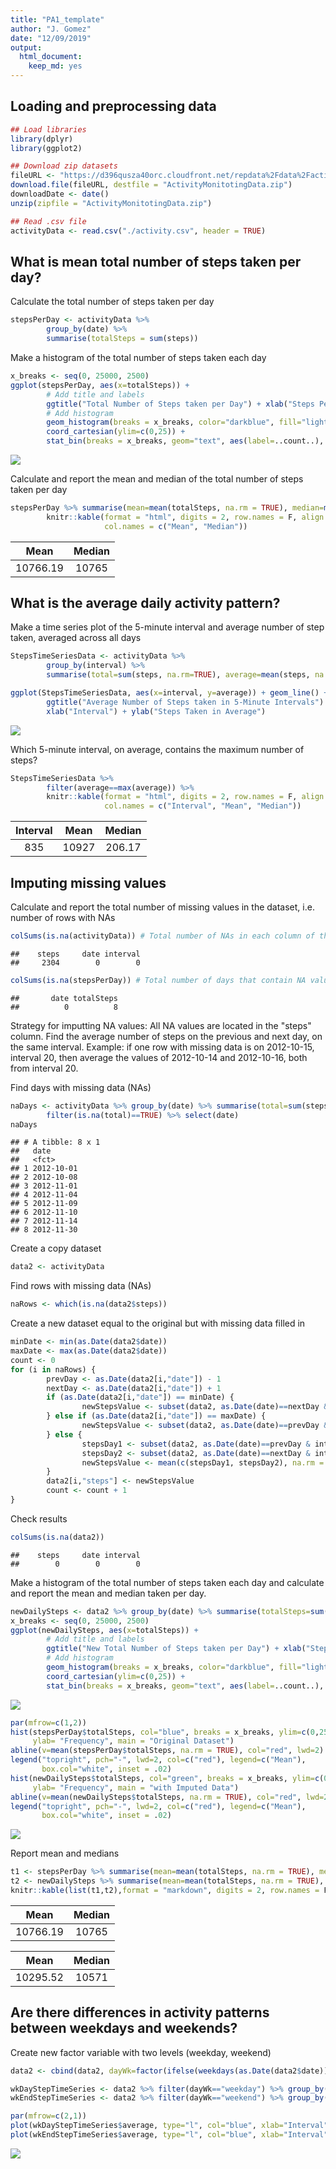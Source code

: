 ```yaml
---
title: "PA1_template"
author: "J. Gomez"
date: "12/09/2019"
output: 
  html_document: 
    keep_md: yes
---
```




## Loading and preprocessing data

```r
## Load libraries
library(dplyr)
library(ggplot2)

## Download zip datasets
fileURL <- "https://d396qusza40orc.cloudfront.net/repdata%2Fdata%2Factivity.zip"
download.file(fileURL, destfile = "ActivityMonitotingData.zip")
downloadDate <- date()
unzip(zipfile = "ActivityMonitotingData.zip")

## Read .csv file
activityData <- read.csv("./activity.csv", header = TRUE)
```

## What is mean total number of steps taken per day?

Calculate the total number of steps taken per day

```r
stepsPerDay <- activityData %>% 
        group_by(date) %>% 
        summarise(totalSteps = sum(steps))
```

Make a histogram of the total number of steps taken each day

```r
x_breaks <- seq(0, 25000, 2500)
ggplot(stepsPerDay, aes(x=totalSteps)) +
        # Add title and labels
        ggtitle("Total Number of Steps taken per Day") + xlab("Steps Per Day") + ylab("Frequency") +
        # Add histogram
        geom_histogram(breaks = x_breaks, color="darkblue", fill="lightblue") +
        coord_cartesian(ylim=c(0,25)) +
        stat_bin(breaks = x_breaks, geom="text", aes(label=..count..), vjust=-1.5)
```

<img src="Figs/hist1-1.png" style="display: block; margin: auto;" />


Calculate and report the mean and median of the total number of steps taken per day

```r
stepsPerDay %>% summarise(mean=mean(totalSteps, na.rm = TRUE), median=median(totalSteps, na.rm = TRUE)) %>%
        knitr::kable(format = "html", digits = 2, row.names = F, align = 'c',
                     col.names = c("Mean", "Median"))
```

<table>
 <thead>
  <tr>
   <th style="text-align:center;"> Mean </th>
   <th style="text-align:center;"> Median </th>
  </tr>
 </thead>
<tbody>
  <tr>
   <td style="text-align:center;"> 10766.19 </td>
   <td style="text-align:center;"> 10765 </td>
  </tr>
</tbody>
</table>


## What is the average daily activity pattern?
Make a time series plot of the 5-minute interval and average number of step taken, averaged across all days

```r
StepsTimeSeriesData <- activityData %>% 
        group_by(interval) %>% 
        summarise(total=sum(steps, na.rm=TRUE), average=mean(steps, na.rm = TRUE))

ggplot(StepsTimeSeriesData, aes(x=interval, y=average)) + geom_line() +
        ggtitle("Average Number of Steps taken in 5-Minute Intervals") +
        xlab("Interval") + ylab("Steps Taken in Average")
```

<img src="Figs/avgPattern-1.png" style="display: block; margin: auto;" />


Which 5-minute interval, on average, contains the maximum number of steps?

```r
StepsTimeSeriesData %>% 
        filter(average==max(average)) %>%
        knitr::kable(format = "html", digits = 2, row.names = F, align = 'c', 
                     col.names = c("Interval", "Mean", "Median"))
```

<table>
 <thead>
  <tr>
   <th style="text-align:center;"> Interval </th>
   <th style="text-align:center;"> Mean </th>
   <th style="text-align:center;"> Median </th>
  </tr>
 </thead>
<tbody>
  <tr>
   <td style="text-align:center;"> 835 </td>
   <td style="text-align:center;"> 10927 </td>
   <td style="text-align:center;"> 206.17 </td>
  </tr>
</tbody>
</table>

## Imputing missing values
Calculate and report the total number of missing values in the dataset, i.e. number of rows with NAs

```r
colSums(is.na(activityData)) # Total number of NAs in each column of the original dataset
```

```
##    steps     date interval 
##     2304        0        0
```

```r
colSums(is.na(stepsPerDay)) # Total number of days that contain NA values
```

```
##       date totalSteps 
##          0          8
```

Strategy for imputting NA values: All NA values are located in the "steps" column. Find the average number of steps on the previous and next day, on the same interval. Example: if one row with missing data is on 2012-10-15, interval 20, then average the values of 2012-10-14 and 2012-10-16, both from interval 20.

Find days with missing data (NAs)

```r
naDays <- activityData %>% group_by(date) %>% summarise(total=sum(steps)) %>% 
        filter(is.na(total)==TRUE) %>% select(date)
naDays
```

```
## # A tibble: 8 x 1
##   date      
##   <fct>     
## 1 2012-10-01
## 2 2012-10-08
## 3 2012-11-01
## 4 2012-11-04
## 5 2012-11-09
## 6 2012-11-10
## 7 2012-11-14
## 8 2012-11-30
```

Create a copy dataset

```r
data2 <- activityData
```

Find rows with missing data (NAs)

```r
naRows <- which(is.na(data2$steps))
```

Create a new dataset equal to the original but with missing data filled in

```r
minDate <- min(as.Date(data2$date))
maxDate <- max(as.Date(data2$date))
count <- 0
for (i in naRows) {
        prevDay <- as.Date(data2[i,"date"]) - 1
        nextDay <- as.Date(data2[i,"date"]) + 1
        if (as.Date(data2[i,"date"]) == minDate) {
                newStepsValue <- subset(data2, as.Date(date)==nextDay & interval==data2[i,"interval"])$steps
        } else if (as.Date(data2[i,"date"]) == maxDate) {
                newStepsValue <- subset(data2, as.Date(date)==prevDay & interval==data2[i,"interval"])$steps
        } else {
                stepsDay1 <- subset(data2, as.Date(date)==prevDay & interval==data2[i,"interval"])$steps
                stepsDay2 <- subset(data2, as.Date(date)==nextDay & interval==data2[i,"interval"])$steps
                newStepsValue <- mean(c(stepsDay1, stepsDay2), na.rm = TRUE)
        }
        data2[i,"steps"] <- newStepsValue
        count <- count + 1
}
```

Check results

```r
colSums(is.na(data2))
```

```
##    steps     date interval 
##        0        0        0
```

Make a histogram of the total number of steps taken each day and calculate and report the mean and median taken per day. 

```r
newDailySteps <- data2 %>% group_by(date) %>% summarise(totalSteps=sum(steps))
x_breaks <- seq(0, 25000, 2500)
ggplot(newDailySteps, aes(x=totalSteps)) +
        # Add title and labels
        ggtitle("New Total Number of Steps taken per Day") + xlab("Steps Per Day") + ylab("Frequency") +
        # Add histogram
        geom_histogram(breaks = x_breaks, color="darkblue", fill="lightblue") +
        coord_cartesian(ylim=c(0,25)) +
        stat_bin(breaks = x_breaks, geom="text", aes(label=..count..), vjust=-1.5)
```

<img src="Figs/hist2-1.png" style="display: block; margin: auto;" />

```r
par(mfrow=c(1,2))
hist(stepsPerDay$totalSteps, col="blue", breaks = x_breaks, ylim=c(0,25), xlab = "Steps per day",
     ylab= "Frequency", main = "Original Dataset")
abline(v=mean(stepsPerDay$totalSteps, na.rm = TRUE), col="red", lwd=2)
legend("topright", pch="-", lwd=2, col=c("red"), legend=c("Mean"), 
       box.col="white", inset = .02)
hist(newDailySteps$totalSteps, col="green", breaks = x_breaks, ylim=c(0,25), xlab = "Steps per day",
     ylab= "Frequency", main = "with Imputed Data")
abline(v=mean(newDailySteps$totalSteps, na.rm = TRUE), col="red", lwd=2)
legend("topright", pch="-", lwd=2, col=c("red"), legend=c("Mean"), 
       box.col="white", inset = .02)
```

<img src="Figs/hist2-2.png" style="display: block; margin: auto;" />

Report mean and medians

```r
t1 <- stepsPerDay %>% summarise(mean=mean(totalSteps, na.rm = TRUE), median=median(totalSteps, na.rm = TRUE))
t2 <- newDailySteps %>% summarise(mean=mean(totalSteps, na.rm = TRUE), median=median(totalSteps, na.rm = TRUE))
knitr::kable(list(t1,t2),format = "markdown", digits = 2, row.names = F, align = 'c', col.names = c("Mean", "Median"))
```



|   Mean   | Median |
|:--------:|:------:|
| 10766.19 | 10765  |

|   Mean   | Median |
|:--------:|:------:|
| 10295.52 | 10571  |


## Are there differences in activity patterns between weekdays and weekends?
Create new factor variable with two levels (weekday, weekend)

```r
data2 <- cbind(data2, dayWk=factor(ifelse(weekdays(as.Date(data2$date)) %in% c("Saturday", "Sunday"), "weekend", "weekday")))

wkDayStepTimeSeries <- data2 %>% filter(dayWk=="weekday") %>% group_by(interval) %>% summarise(total=sum(steps), average=mean(steps))
wkEndStepTimeSeries <- data2 %>% filter(dayWk=="weekend") %>% group_by(interval) %>% summarise(total=sum(steps), average=mean(steps))

par(mfrow=c(2,1))
plot(wkDayStepTimeSeries$average, type="l", col="blue", xlab="Interval", ylab = "steps", main = "Weekday")
plot(wkEndStepTimeSeries$average, type="l", col="blue", xlab="Interval", ylab = "steps", main = "Weekend")
```

<img src="Figs/weekdays-1.png" style="display: block; margin: auto;" />
